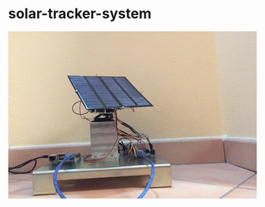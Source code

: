 # solar-tracker-system

![link](https://github.com/Il-castor/solar-tracker-system/blob/main/img/solar_tracker.JPG)
